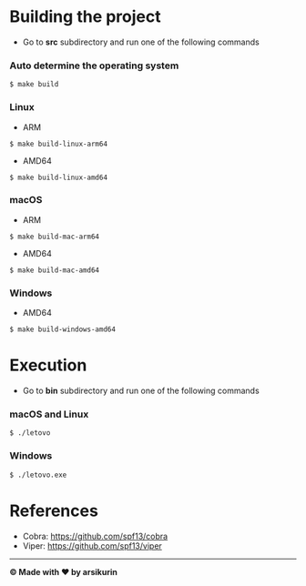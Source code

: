 # Building the project

- Go to **src** subdirectory and run one of the following commands

### Auto determine the operating system

```shell
$ make build
```

### Linux

- ARM

```shell
$ make build-linux-arm64
```

- AMD64

```shell
$ make build-linux-amd64
```

### macOS

- ARM

```shell
$ make build-mac-arm64
```

- AMD64

```shell
$ make build-mac-amd64
```

### Windows

- AMD64

```shell
$ make build-windows-amd64
```

# Execution

- Go to **bin** subdirectory and run one of the following commands

### macOS and Linux

```shell
$ ./letovo
```

### Windows

```shell
$ ./letovo.exe
```

# References

- Cobra: https://github.com/spf13/cobra
- Viper: https://github.com/spf13/viper

---
**© Made with ❤️ by arsikurin**